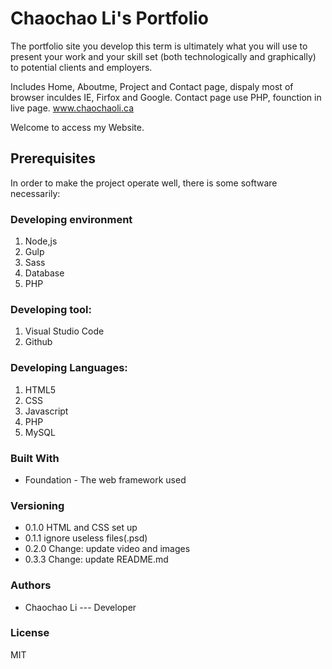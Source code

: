 # Chaochao Li's Portfolio

The portfolio site you develop this term is ultimately what you will use to present
your work and your skill set (both technologically and graphically) to potential clients
and employers. 

Includes Home, Aboutme, Project and Contact page, dispaly most of browser inculdes IE, Firfox and Google.
Contact page use PHP, founction in live page.
www.chaochaoli.ca

Welcome to access my Website.
## Prerequisites
In order to make the project operate well, there is some software necessarily:

### Developing environment
 1. Node,js
 2. Gulp
 3. Sass
 4. Database
 5. PHP

### Developing tool:
 1. Visual Studio Code
 2. Github

### Developing Languages:
 1. HTML5
 2. CSS
 3. Javascript
 4. PHP
 5. MySQL

### Built With
* Foundation - The web framework used

### Versioning
* 0.1.0 HTML and CSS set up
* 0.1.1 ignore useless files(.psd)
* 0.2.0 Change: update video and images
* 0.3.3 Change: update README.md

### Authors 
* Chaochao Li --- Developer

### License
   MIT

